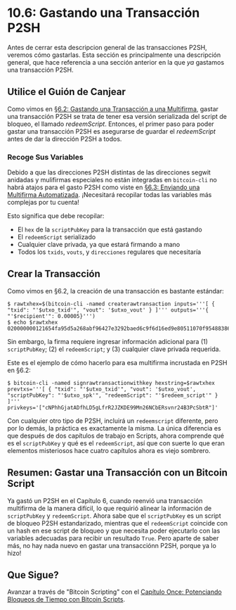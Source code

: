 # 10.6: Gastando una Transacción P2SH

Antes de cerrar esta descripcion general de las transacciones P2SH, veremos cómo gastarlas. Esta sección es principalmente una descripción general, que hace referencia a una sección anterior en la que _ya_ gastamos una transacción P2SH.

## Utilice el Guión de Canjear

Como vimos en [§6.2: Gastando una Transacción a una Multifirma](06_2_Spending_a_Transaction_to_a_Multisig.md), gastar una transacción P2SH se trata de tener esa versión serializada del script de bloqueo, el llamado _redeemScript_. Entonces, el primer paso para poder gastar una transacción P2SH es asegurarse de guardar el _redeemScript_ antes de dar la dirección P2SH a todos. 

### Recoge Sus Variables

Debido a que las direcciones P2SH distintas de las direcciones segwit anidadas y mulifirmas especiales no están integradas en `bitcoin-cli` no habrá atajos para el gasto P2SH como viste en [§6.3: Enviando una Multifirma Automatizada](6_3_Sending_an_Automated_Multisig.md). ¡Necesitará recopilar todas las variables más complejas por tu cuenta!

Esto significa que debe recopilar:

   * El `hex` de la `scriptPubKey` para la transacción que está gastando
   * El `redeemScript` serializado
   * Cualquier clave privada, ya que estará firmando a mano
   * Todos los `txids`, `vouts`, y `direcciones` regulares que necesitaría

## Crear la Transacción

Como vimos en §6.2, la creación de una transacción es bastante estándar:
```
$ rawtxhex=$(bitcoin-cli -named createrawtransaction inputs='''[ { "txid": "'$utxo_txid'", "vout": '$utxo_vout' } ]''' outputs='''{ "'$recipient'": 0.00005}''')
$ echo $rawtxhex
020000000121654fa95d5a268abf96427e3292baed6c9f6d16ed9e80511070f954883864b10000000000ffffffff0188130000000000001600142c48d3401f6abed74f52df3f795c644b4398844600000000
```
Sin embargo, la firma requiere ingresar información adicional para (1) `scriptPubKey`; (2) el `redeemScript`; y (3) cualquier clave privada requerida.

Este es el ejemplo de cómo hacerlo para esa multifirma incrustada en P2SH en §6.2:
```
$ bitcoin-cli -named signrawtransactionwithkey hexstring=$rawtxhex prevtxs='''[ { "txid": "'$utxo_txid'", "vout": '$utxo_vout', "scriptPubKey": "'$utxo_spk'", "redeemScript": "'$redeem_script'" } ]''' privkeys='["cNPhhGjatADfhLD5gLfrR2JZKDE99Mn26NCbERsvnr24B3PcSbtR"]'
```
Con cualquier otro tipo de P2SH, incluirá un `redeemscript` diferente, pero por lo demás, la práctica es exactamente la misma. La única diferencia es que después de dos capítulos de trabajo en Scripts, ahora comprende qué es el `scriptPubKey` y qué es el `redeemScript`, así que con suerte lo que eran elementos misteriosos hace cuatro capítulos ahora es viejo sombrero.

## Resumen: Gastar una Transacción con un Bitcoin Script

Ya gastó un P2SH en el Capítulo 6, cuando reenvió una transacción multifirma de la manera difícil, lo que requirió alinear la información de `scriptPubKey` y `redeemScript`. Ahora sabe que el `scriptPubKey` es un script de bloqueo P2SH estandarizado, mientras que el `redeemScript` coincide con un hash en ese script de bloqueo y que necesita poder ejecutarlo con las variables adecuadas para recibir un resultado `True`. Pero aparte de saber más, no hay nada nuevo en gastar una transacciónn P2SH, porque ya lo hizo!

## Que Sigue?

Avanzar a través de "Bitcoin Scripting" con el [Capítulo Once: Potenciando Bloqueos de Tiempo con Bitcoin Scripts](11_0_Empowering_Timelock_with_Bitcoin_Scripts.md).
